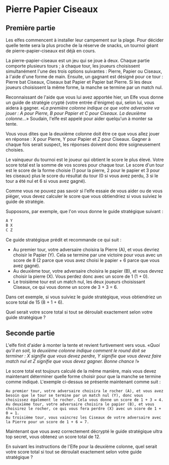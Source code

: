 # Pierre Papier Ciseaux

## Première partie

Les elfes commencent à installer leur campement sur la plage. Pour décider quelle tente sera la plus proche de la réserve de snacks, un tournoi géant de pierre-papier-ciseaux est déjà en cours.

La pierre-papier-ciseaux est un jeu qui se joue à deux. Chaque partie comporte plusieurs tours ; à chaque tour, les joueurs choisissent simultanément l'une des trois options suivantes : Pierre, Papier ou Ciseaux, à l'aide d'une forme de main. Ensuite, un gagnant est désigné pour ce tour : Pierre bat Ciseaux, Ciseaux bat Papier et Papier bat Pierre. Si les deux joueurs choisissent la même forme, la manche se termine par un match nul.

Reconnaissant de l'aide que vous lui avez apportée hier, un Elfe vous donne un guide de stratégie crypté (votre entrée d'énigme) qui, selon lui, vous aidera à gagner. «*La première colonne indique ce que votre adversaire va jouer : A pour Pierre, B pour Papier et C pour Ciseaux. La deuxième colonne...*» Soudain, l'elfe est appelé pour aider quelqu'un à monter sa tente.

Vous vous dites que la deuxième colonne doit être ce que vous allez jouer en réponse : X pour Pierre, Y pour Papier et Z pour Ciseaux. Gagner à chaque fois serait suspect, les réponses doivent donc être soigneusement choisies.

Le vainqueur du tournoi est le joueur qui obtient le score le plus élevé. Votre score total est la somme de vos scores pour chaque tour. Le score d'un tour est le score de la forme choisie (1 pour la pierre, 2 pour le papier et 3 pour les ciseaux) plus le score du résultat du tour (0 si vous avez perdu, 3 si le tour a été nul et 6 si vous avez gagné).

Comme vous ne pouvez pas savoir si l'elfe essaie de vous aider ou de vous piéger, vous devez calculer le score que vous obtiendriez si vous suiviez le guide de stratégie.

Supposons, par exemple, que l'on vous donne le guide stratégique suivant :
```txt
A Y
B X
C Z
```

Ce guide stratégique prédit et recommande ce qui suit :

- Au premier tour, votre adversaire choisira la Pierre (A), et vous devriez choisir le Papier (Y). Cela se termine par une victoire pour vous avec un score de 8 (2 parce que vous avez choisi le papier + 6 parce que vous avez gagné).
- Au deuxième tour, votre adversaire choisira le papier (B), et vous devrez choisir la pierre (X). Vous perdez donc avec un score de 1 (1 + 0).
- Le troisième tour est un match nul, les deux joueurs choisissant Ciseaux, ce qui vous donne un score de 3 + 3 = 6.

Dans cet exemple, si vous suiviez le guide stratégique, vous obtiendriez un score total de 15 (8 + 1 + 6).

Quel serait votre score total si tout se déroulait exactement selon votre guide stratégique ?

## Seconde partie

L'elfe finit d'aider à monter la tente et revient furtivement vers vous. «*Quoi qu'il en soit, la deuxième colonne indique comment le round doit se terminer : X signifie que vous devez perdre, Y signifie que vous devez faire match nul et Z signifie que vous devez gagner. Bonne chance !*»

Le score total est toujours calculé de la même manière, mais vous devez maintenant déterminer quelle forme choisir pour que la manche se termine comme indiqué. L'exemple ci-dessus se présente maintenant comme suit :

    Au premier tour, votre adversaire choisira le rocher (A), et vous avez besoin que le tour se termine par un match nul (Y), donc vous choisissez également le rocher. Cela vous donne un score de 1 + 3 = 4.
    Au deuxième tour, votre adversaire choisira le papier (B), et vous choisirez le rocher, ce qui vous fera perdre (X) avec un score de 1 + 0 = 1.
    Au troisième tour, vous vaincrez les Ciseaux de votre adversaire avec la Pierre pour un score de 1 + 6 = 7.

Maintenant que vous avez correctement décrypté le guide stratégique ultra top secret, vous obtenez un score total de 12.

En suivant les instructions de l'Elfe pour la deuxième colonne, quel serait votre score total si tout se déroulait exactement selon votre guide stratégique ?
